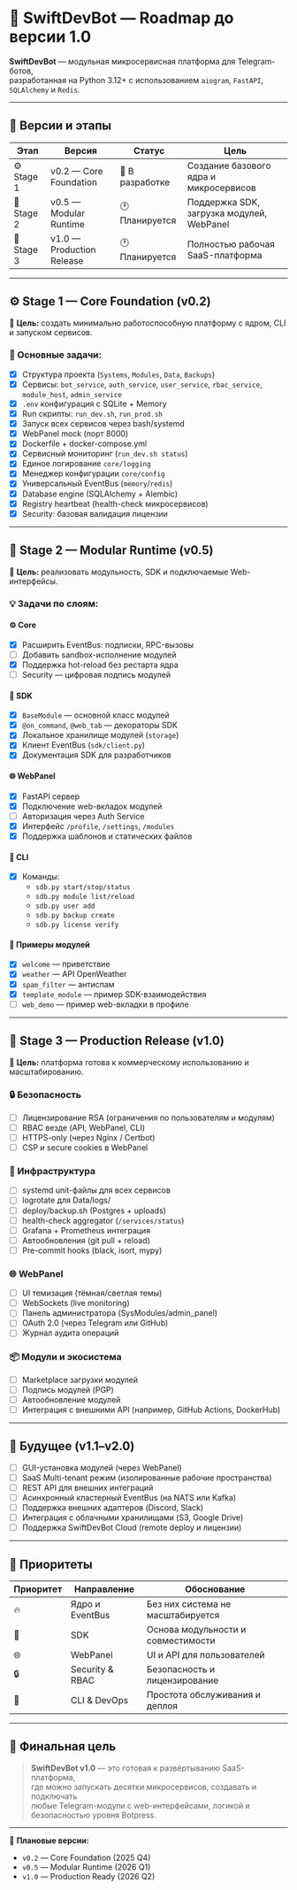 # 🚀 SwiftDevBot — Roadmap до версии 1.0

**SwiftDevBot** — модульная микросервисная платформа для Telegram-ботов,  
разработанная на Python 3.12+ с использованием `aiogram`, `FastAPI`, `SQLAlchemy` и `Redis`.

---

## 🧩 Версии и этапы

| Этап | Версия | Статус | Цель |
|------|---------|--------|------|
| ⚙️ Stage 1 | v0.2 — Core Foundation | 🔄 В разработке | Создание базового ядра и микросервисов |
| 🧠 Stage 2 | v0.5 — Modular Runtime | 🕐 Планируется | Поддержка SDK, загрузка модулей, WebPanel |
| 🚀 Stage 3 | v1.0 — Production Release | 🕐 Планируется | Полностью рабочая SaaS-платформа |

---

## ⚙️ **Stage 1 — Core Foundation (v0.2)**

🧠 **Цель:** создать минимально работоспособную платформу с ядром, CLI и запуском сервисов.

### 🧱 Основные задачи:
- [x] Структура проекта (`Systems`, `Modules`, `Data`, `Backups`)
- [x] Сервисы: `bot_service`, `auth_service`, `user_service`, `rbac_service`, `module_host`, `admin_service`
- [x] `.env` конфигурация с SQLite + Memory
- [x] Run скрипты: `run_dev.sh`, `run_prod.sh`
- [x] Запуск всех сервисов через bash/systemd
- [x] WebPanel mock (порт 8000)
- [x] Dockerfile + docker-compose.yml
- [x] Сервисный мониторинг (`run_dev.sh status`)
- [x] Единое логирование `core/logging`
- [x] Менеджер конфигурации `core/config`
- [x] Универсальный EventBus (`memory`/`redis`)
- [x] Database engine (SQLAlchemy + Alembic)
- [x] Registry heartbeat (health-check микросервисов)
- [x] Security: базовая валидация лицензии

---

## 🧠 **Stage 2 — Modular Runtime (v0.5)**

🧩 **Цель:** реализовать модульность, SDK и подключаемые Web-интерфейсы.

### 💡 Задачи по слоям:

#### ⚙️ Core
- [x] Расширить EventBus: подписки, RPC-вызовы
- [ ] Добавить sandbox-исполнение модулей
- [x] Поддержка hot-reload без рестарта ядра
- [ ] Security — цифровая подпись модулей

#### 🧠 SDK
- [x] `BaseModule` — основной класс модулей
- [x] `@on_command`, `@web_tab` — декораторы SDK
- [x] Локальное хранилище модулей (`storage`)
- [x] Клиент EventBus (`sdk/client.py`)
- [x] Документация SDK для разработчиков

#### 🌐 WebPanel
- [x] FastAPI сервер
- [x] Подключение web-вкладок модулей
- [ ] Авторизация через Auth Service
- [x] Интерфейс `/profile`, `/settings`, `/modules`
- [x] Поддержка шаблонов и статических файлов

#### 🧰 CLI
- [x] Команды:
  - `sdb.py start/stop/status`
  - `sdb.py module list/reload`
  - `sdb.py user add`
  - `sdb.py backup create`
  - `sdb.py license verify`

#### 🧱 Примеры модулей
- [x] `welcome` — приветствие
- [x] `weather` — API OpenWeather
- [x] `spam_filter` — антиспам
- [x] `template_module` — пример SDK-взаимодействия
- [ ] `web_demo` — пример web-вкладки в профиле

---

## 🚀 **Stage 3 — Production Release (v1.0)**

🏁 **Цель:** платформа готова к коммерческому использованию и масштабированию.

### 🔒 Безопасность
- [ ] Лицензирование RSA (ограничения по пользователям и модулям)
- [ ] RBAC везде (API, WebPanel, CLI)
- [ ] HTTPS-only (через Nginx / Certbot)
- [ ] CSP и secure cookies в WebPanel

### 💾 Инфраструктура
- [ ] systemd unit-файлы для всех сервисов
- [ ] logrotate для Data/logs/
- [ ] deploy/backup.sh (Postgres + uploads)
- [ ] health-check aggregator (`/services/status`)
- [ ] Grafana + Prometheus интеграция
- [ ] Автообновления (git pull + reload)
- [ ] Pre-commit hooks (black, isort, mypy)

### 🌐 WebPanel
- [ ] UI темизация (тёмная/светлая темы)
- [ ] WebSockets (live monitoring)
- [ ] Панель администратора (SysModules/admin_panel)
- [ ] OAuth 2.0 (через Telegram или GitHub)
- [ ] Журнал аудита операций

### 📦 Модули и экосистема
- [ ] Marketplace загрузки модулей
- [ ] Подпись модулей (PGP)
- [ ] Автообновление модулей
- [ ] Интеграция с внешними API (например, GitHub Actions, DockerHub)

---

## 🧩 **Будущее (v1.1–v2.0)**

- [ ] GUI-установка модулей (через WebPanel)
- [ ] SaaS Multi-tenant режим (изолированные рабочие пространства)
- [ ] REST API для внешних интеграций
- [ ] Асинхронный кластерный EventBus (на NATS или Kafka)
- [ ] Поддержка внешних адаптеров (Discord, Slack)
- [ ] Интеграция с облачными хранилищами (S3, Google Drive)
- [ ] Поддержка SwiftDevBot Cloud (remote deploy и лицензии)

---

## 🧾 Приоритеты

| Приоритет | Направление | Обоснование |
|------------|--------------|--------------|
| 🔥 | Ядро и EventBus | Без них система не масштабируется |
| 🧩 | SDK | Основа модульности и совместимости |
| 🌐 | WebPanel | UI и API для пользователей |
| 🔒 | Security & RBAC | Безопасность и лицензирование |
| 🧰 | CLI & DevOps | Простота обслуживания и деплоя |

---

## 🧭 Финальная цель
> **SwiftDevBot v1.0** — это готовая к развёртыванию SaaS-платформа,  
> где можно запускать десятки микросервисов, создавать и подключать  
> любые Telegram-модули с web-интерфейсами, логикой и безопасностью уровня Botpress.

---

📅 **Плановые версии:**
- `v0.2` — Core Foundation (2025 Q4)
- `v0.5` — Modular Runtime (2026 Q1)
- `v1.0` — Production Ready (2026 Q2)
